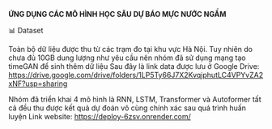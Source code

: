 **ỨNG DỤNG CÁC MÔ HÌNH HỌC SÂU DỰ BÁO MỰC NƯỚC NGẦM**

📊 Dataset


Toàn bộ dữ liệu được thu từ các trạm đo tại khu vực Hà Nội. Tuy nhiên do chưa đủ 10GB dung lượng như yêu cầu
nên nhóm đã sử dụng mạng tạo timeGAN để sinh thêm dữ liệu
Sau đây là link data được lưu ở Google Drive: https://drive.google.com/drive/folders/1LP5Ty66J7X2KvqjphutLC4VPYvZA2xNF?usp=sharing

Nhóm đã triển khai 4 mô hình là RNN, LSTM, Transformer và Autoformer tất cả đều thu được kết quả dự đoán vô cùng chính xác sau 
quá trình huấn luyện
Link website: https://deploy-6zsv.onrender.com/
